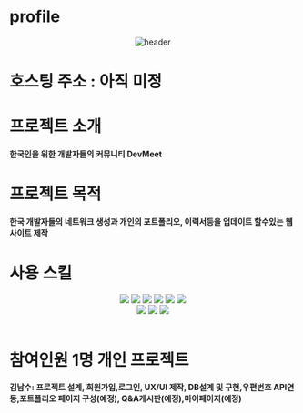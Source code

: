 # profile
<div align="center">
  
   ![header](https://capsule-render.vercel.app/api?type=rounded&color=FFCC33&text=DevMeet&fontColor=666666)
</div>

# 호스팅 주소 : 아직 미정 <br>
# 프로젝트 소개 
#### 한국인을 위한 개발자들의 커뮤니티 DevMeet  <br>
# 프로젝트 목적
#### 한국 개발자들의 네트워크 생성과 개인의 포트폴리오, 이력서등을 업데이트 할수있는 웹 사이트 제작
# 사용 스킬
<div align="center">
<span>
<img src="https://img.shields.io/badge/JAVA-007396?style=for-the-badge&logo=java&logoColor=white">
<img src="https://img.shields.io/badge/Spring-6DB33F?style=for-the-badge&logo=Spring&logoColor=white">
<img src="https://img.shields.io/badge/mariaDB-003545?style=for-the-badge&logo=mariaDB&logoColor=white">
<img src="https://img.shields.io/badge/javascript-F7DF1E?style=for-the-badge&logo=javascript&logoColor=black">
 <img src="https://img.shields.io/badge/jquery-0769AD?style=for-the-badge&logo=jquery&logoColor=white">
 <img src="https://img.shields.io/badge/bootstrap-7952B3?style=for-the-badge&logo=bootstrap&logoColor=white">
</span>
</div>

<div align="center">
  <span>
   <img src="https://img.shields.io/badge/html5-E34F26?style=for-the-badge&logo=html5&logoColor=white"> 
  <img src="https://img.shields.io/badge/css-1572B6?style=for-the-badge&logo=css3&logoColor=white"> 
  <img src="https://img.shields.io/badge/apache tomcat-F8DC75?style=for-the-badge&logo=apachetomcat&logoColor=white">
  </span>
</div><br>

# 참여인원 1명 개인 프로젝트
#### 김남수: 프로젝트 설계, 회원가입,로그인, UX/UI 제작, DB설계 및 구현,우편번호 API연동,포트폴리오 페이지 구성(예정), Q&A게시판(예정),마이페이지(예정)

  
 
 
 
 
